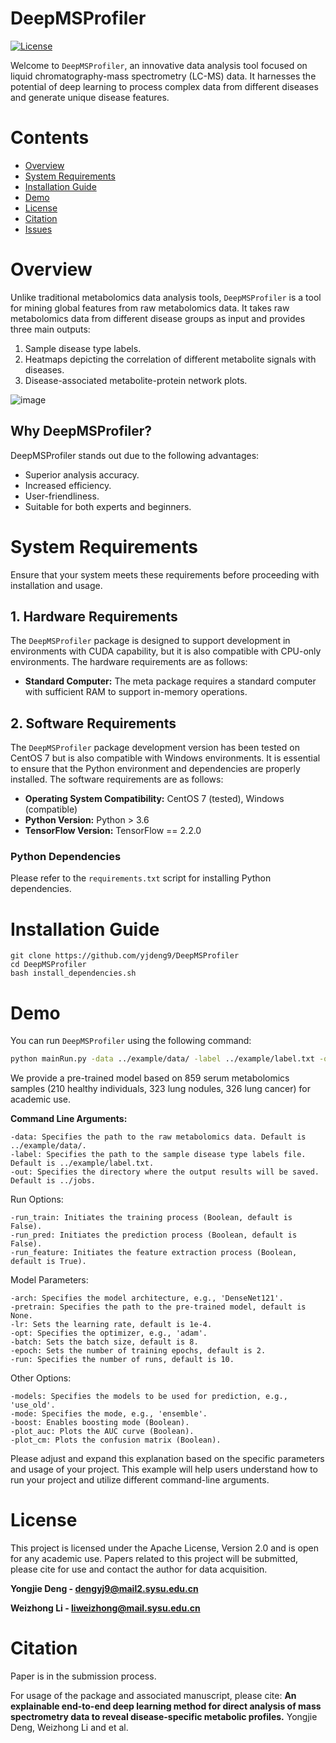 
# DeepMSProfiler

[![License](https://img.shields.io/badge/License-Apache%202.0-blue.svg)](https://opensource.org/licenses/Apache-2.0)

Welcome to ``DeepMSProfiler``, an innovative data analysis tool focused on liquid chromatography-mass spectrometry (LC-MS) data. It harnesses the potential of deep learning to process complex data from different diseases and generate unique disease features.

# Contents
- [Overview](#overview)
- [System Requirements](#system-requirements)
- [Installation Guide](#Installation-guide)
- [Demo](#Demo)
- [License](#license)
- [Citation](#Citation)
- [Issues](https://github.com/yjdeng9/DeepMSProfiler/issues)

  
# Overview

Unlike traditional metabolomics data analysis tools, ``DeepMSProfiler`` is a tool for mining global features from raw metabolomics data. It takes raw metabolomics data from different disease groups as input and provides three main outputs:
1. Sample disease type labels.
2. Heatmaps depicting the correlation of different metabolite signals with diseases.
3. Disease-associated metabolite-protein network plots.

![image](https://github.com/yjdeng9/DeepMSProfiler/assets/130525414/1ce3d2e8-60eb-40bf-afa8-ffb5dddb6b25)



## Why DeepMSProfiler?

DeepMSProfiler stands out due to the following advantages:
- Superior analysis accuracy.
- Increased efficiency.
- User-friendliness.
- Suitable for both experts and beginners.



# System Requirements

Ensure that your system meets these requirements before proceeding with installation and usage.

## 1. Hardware Requirements

The ``DeepMSProfiler`` package is designed to support development in environments with CUDA capability, but it is also compatible with CPU-only environments. The hardware requirements are as follows:

- **Standard Computer:** The meta package requires a standard computer with sufficient RAM to support in-memory operations.

## 2. Software Requirements

The ``DeepMSProfiler`` package development version has been tested on CentOS 7 but is also compatible with Windows environments. It is essential to ensure that the Python environment and dependencies are properly installed. The software requirements are as follows:

- **Operating System Compatibility:** CentOS 7 (tested), Windows (compatible)
- **Python Version:** Python > 3.6
- **TensorFlow Version:** TensorFlow == 2.2.0

### Python Dependencies

Please refer to the `requirements.txt` script for installing Python dependencies.


# Installation Guide

```
git clone https://github.com/yjdeng9/DeepMSProfiler
cd DeepMSProfiler
bash install_dependencies.sh

```

# Demo
   

You can run ``DeepMSProfiler`` using the following command:

```bash
python mainRun.py -data ../example/data/ -label ../example/label.txt -out ../jobs -run_train -run_pred -run_feature
```
We provide a pre-trained model based on 859 serum metabolomics samples (210 healthy individuals, 323 lung nodules, 326 lung cancer) for academic use.

**Command Line Arguments:**

    -data: Specifies the path to the raw metabolomics data. Default is ../example/data/.
    -label: Specifies the path to the sample disease type labels file. Default is ../example/label.txt.
    -out: Specifies the directory where the output results will be saved. Default is ../jobs.

Run Options:

    -run_train: Initiates the training process (Boolean, default is False).
    -run_pred: Initiates the prediction process (Boolean, default is False).
    -run_feature: Initiates the feature extraction process (Boolean, default is True).

Model Parameters:

    -arch: Specifies the model architecture, e.g., 'DenseNet121'.
    -pretrain: Specifies the path to the pre-trained model, default is None.
    -lr: Sets the learning rate, default is 1e-4.
    -opt: Specifies the optimizer, e.g., 'adam'.
    -batch: Sets the batch size, default is 8.
    -epoch: Sets the number of training epochs, default is 2.
    -run: Specifies the number of runs, default is 10.

Other Options:

    -models: Specifies the models to be used for prediction, e.g., 'use_old'.
    -mode: Specifies the mode, e.g., 'ensemble'.
    -boost: Enables boosting mode (Boolean).
    -plot_auc: Plots the AUC curve (Boolean).
    -plot_cm: Plots the confusion matrix (Boolean).

Please adjust and expand this explanation based on the specific parameters and usage of your project. This example will help users understand how to run your project and utilize different command-line arguments.



# License

This project is licensed under the Apache License, Version 2.0 and is open for any academic use. Papers related to this project will be submitted, please cite for use and contact the author for data acquisition.

**Yongjie Deng - dengyj9@mail2.sysu.edu.cn**

**Weizhong Li - liweizhong@mail.sysu.edu.cn**



# Citation

Paper is in the submission process.

For usage of the package and associated manuscript, please cite:
    **An explainable end-to-end deep learning method for direct analysis of mass spectrometry data to reveal disease-specific metabolic profiles.** Yongjie Deng, Weizhong Li and et al.






